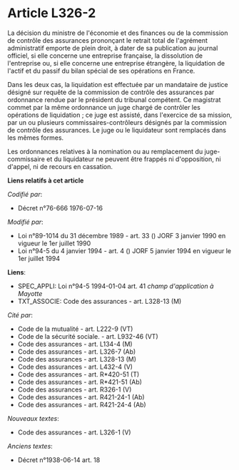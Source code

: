 # Article L326-2

La décision du ministre de l'économie et des finances ou de la commission de contrôle des assurances prononçant le retrait
total de l'agrément administratif emporte de plein droit, à dater de sa publication au journal officiel, si elle concerne une
entreprise française, la dissolution de l'entreprise ou, si elle concerne une entreprise étrangère, la liquidation de l'actif
et du passif du bilan spécial de ses opérations en France.

Dans les deux cas, la liquidation est effectuée par un mandataire de justice désigné sur requête de la commission de contrôle
des assurances par ordonnance rendue par le président du tribunal compétent. Ce magistrat commet par la même ordonnance un
juge chargé de contrôler les opérations de liquidation ; ce juge est assisté, dans l'exercice de sa mission, par un ou
plusieurs commissaires-contrôleurs désignés par la commission de contrôle des assurances. Le juge ou le liquidateur sont
remplacés dans les mêmes formes.

Les ordonnances relatives à la nomination ou au remplacement du juge-commissaire et du liquidateur ne peuvent être frappés ni
d'opposition, ni d'appel, ni de recours en cassation.

**Liens relatifs à cet article**

_Codifié par_:

  - Décret n°76-666 1976-07-16

_Modifié par_:

  - Loi n°89-1014 du 31 décembre 1989 - art. 33 () JORF 3 janvier 1990 en vigueur le 1er juillet 1990
  - Loi n°94-5 du 4 janvier 1994 - art. 4 () JORF 5 janvier 1994 en vigueur le 1er juillet 1994

**Liens**:

  - SPEC_APPLI: Loi n°94-5 1994-01-04 art. 41 *champ d'application à Mayotte*
  - TXT_ASSOCIE: Code des assurances - art. L328-13 (M)

_Cité par_:

  - Code de la mutualité - art. L222-9 (VT)
  - Code de la sécurité sociale. - art. L932-46 (VT)
  - Code des assurances - art. L134-4 (M)
  - Code des assurances - art. L326-7 (Ab)
  - Code des assurances - art. L328-13 (M)
  - Code des assurances - art. L432-4 (V)
  - Code des assurances - art. R*420-51 (T)
  - Code des assurances - art. R*421-51 (Ab)
  - Code des assurances - art. R326-1 (V)
  - Code des assurances - art. R421-24-1 (Ab)
  - Code des assurances - art. R421-24-4 (Ab)

_Nouveaux textes_:

  - Code des assurances - art. L326-1 (V)

_Anciens textes_:

  - Décret n°1938-06-14 art. 18
